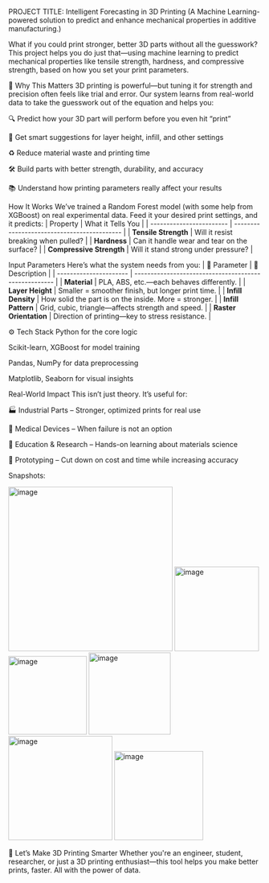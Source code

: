 PROJECT TITLE: Intelligent Forecasting in 3D Printing
(A Machine Learning-powered solution to predict and enhance mechanical properties in additive manufacturing.)

What if you could print stronger, better 3D parts without all the guesswork?
This project helps you do just that—using machine learning to predict mechanical properties like tensile strength, hardness, and compressive strength, based on how you set your print parameters.


🎯 Why This Matters
3D printing is powerful—but tuning it for strength and precision often feels like trial and error. Our system learns from real-world data to take the guesswork out of the equation and helps you:

🔍 Predict how your 3D part will perform before you even hit “print”

🎯 Get smart suggestions for layer height, infill, and other settings

♻️ Reduce material waste and printing time

🛠️ Build parts with better strength, durability, and accuracy

📚 Understand how printing parameters really affect your results

 How It Works
We’ve trained a Random Forest model (with some help from XGBoost) on real experimental data. Feed it your desired print settings, and it predicts:
|    Property              | What it Tells You                           |
| ------------------------ | ------------------------------------------- |
| **Tensile Strength**     | Will it resist breaking when pulled?        |
| **Hardness**             | Can it handle wear and tear on the surface? |
| **Compressive Strength** | Will it stand strong under pressure?        |


Input Parameters
Here’s what the system needs from you:
| 🔧 Parameter           | 📖 Description                                        |
| ---------------------- | ----------------------------------------------------- |
| **Material**           | PLA, ABS, etc.—each behaves differently.              |
| **Layer Height**       | Smaller = smoother finish, but longer print time.     |
| **Infill Density**     | How solid the part is on the inside. More = stronger. |
| **Infill Pattern**     | Grid, cubic, triangle—affects strength and speed.     |
| **Raster Orientation** | Direction of printing—key to stress resistance.       |

⚙️ Tech Stack
Python for the core logic

Scikit-learn, XGBoost for model training

Pandas, NumPy for data preprocessing

Matplotlib, Seaborn for visual insights

Real-World Impact
This isn’t just theory. It’s useful for:

🏭 Industrial Parts – Stronger, optimized prints for real use

🏥 Medical Devices – When failure is not an option

🧪 Education & Research – Hands-on learning about materials science

🚀 Prototyping – Cut down on cost and time while increasing accuracy


Snapshots:

<img width="327" alt="image" src="https://github.com/user-attachments/assets/6fd8d544-fe9f-465c-ad66-b3d946c15739" />



<img width="168" alt="image" src="https://github.com/user-attachments/assets/c8abc56a-fd24-4e19-a9fb-856e3943e1a3" />



<img width="156" alt="image" src="https://github.com/user-attachments/assets/6541091b-0542-48d3-84ed-ddb68b57e387" />


<img width="163" alt="image" src="https://github.com/user-attachments/assets/ada3a40c-91ed-4135-bd78-de3ed3482283" />


<img width="207" alt="image" src="https://github.com/user-attachments/assets/df55d616-454e-4dc9-9372-8fd16350c34d" />


<img width="177" alt="image" src="https://github.com/user-attachments/assets/11de3d59-7826-497e-8db8-1ca3d1cf4025" />

🙌 Let’s Make 3D Printing Smarter
Whether you're an engineer, student, researcher, or just a 3D printing enthusiast—this tool helps you make better prints, faster. All with the power of data.
